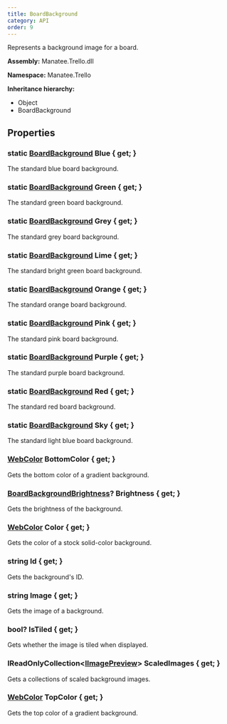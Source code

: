 ```yaml
---
title: BoardBackground
category: API
order: 9
---
```


Represents a background image for a board.

**Assembly:** Manatee.Trello.dll

**Namespace:** Manatee.Trello

**Inheritance hierarchy:**

- Object
- BoardBackground

## Properties

### static [BoardBackground](../BoardBackground#boardbackground) Blue { get; }

The standard blue board background.

### static [BoardBackground](../BoardBackground#boardbackground) Green { get; }

The standard green board background.

### static [BoardBackground](../BoardBackground#boardbackground) Grey { get; }

The standard grey board background.

### static [BoardBackground](../BoardBackground#boardbackground) Lime { get; }

The standard bright green board background.

### static [BoardBackground](../BoardBackground#boardbackground) Orange { get; }

The standard orange board background.

### static [BoardBackground](../BoardBackground#boardbackground) Pink { get; }

The standard pink board background.

### static [BoardBackground](../BoardBackground#boardbackground) Purple { get; }

The standard purple board background.

### static [BoardBackground](../BoardBackground#boardbackground) Red { get; }

The standard red board background.

### static [BoardBackground](../BoardBackground#boardbackground) Sky { get; }

The standard light blue board background.

### [WebColor](../WebColor#webcolor) BottomColor { get; }

Gets the bottom color of a gradient background.

### [BoardBackgroundBrightness](../BoardBackgroundBrightness#boardbackgroundbrightness)? Brightness { get; }

Gets the brightness of the background.

### [WebColor](../WebColor#webcolor) Color { get; }

Gets the color of a stock solid-color background.

### string Id { get; }

Gets the background&#39;s ID.

### string Image { get; }

Gets the image of a background.

### bool? IsTiled { get; }

Gets whether the image is tiled when displayed.

### IReadOnlyCollection&lt;[IImagePreview](../IImagePreview#iimagepreview)&gt; ScaledImages { get; }

Gets a collections of scaled background images.

### [WebColor](../WebColor#webcolor) TopColor { get; }

Gets the top color of a gradient background.

